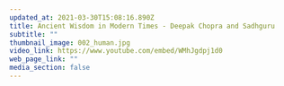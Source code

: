 ```yaml
---
updated_at: 2021-03-30T15:08:16.890Z
title: Ancient Wisdom in Modern Times - Deepak Chopra and Sadhguru
subtitle: ""
thumbnail_image: 002_human.jpg
video_link: https://www.youtube.com/embed/WMhJgdpj1d0
web_page_link: ""
media_section: false
---
```

